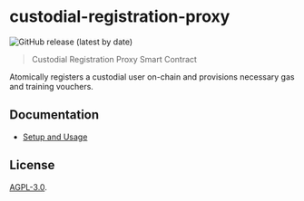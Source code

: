 # custodial-registration-proxy

![GitHub release (latest by date)](https://img.shields.io/github/v/release/grassrootseconomics/custodial-registration-proxy)

> Custodial Registration Proxy Smart Contract

Atomically registers a custodial user on-chain and provisions necessary gas and training vouchers.

## Documentation

- [Setup and Usage](https://cic-stack.grassecon.org/smart-contracts/custodial-registration-proxy)

## License

[AGPL-3.0](LICENSE).
